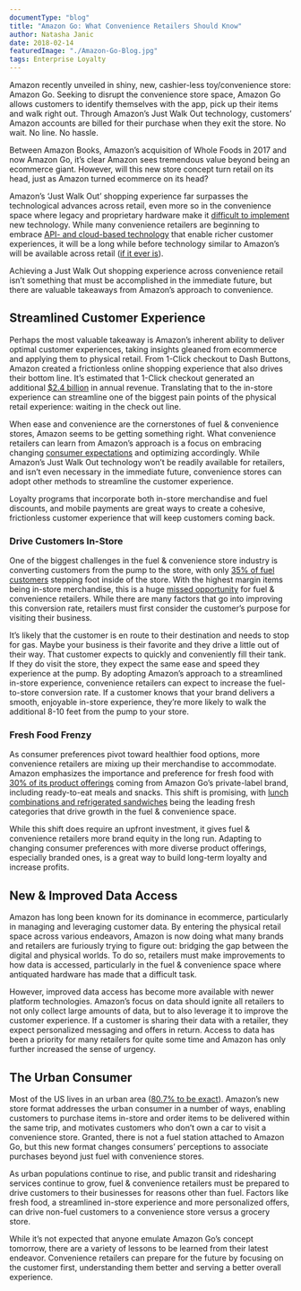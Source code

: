 ```yaml
---
documentType: "blog"
title: "Amazon Go: What Convenience Retailers Should Know"
author: Natasha Janic
date: 2018-02-14
featuredImage: "./Amazon-Go-Blog.jpg"
tags: Enterprise Loyalty
---
```


Amazon recently unveiled in shiny, new, cashier-less toy/convenience store: Amazon Go. Seeking to disrupt the convenience store space, Amazon Go allows customers to identify themselves with the app, pick up their items and walk right out. Through Amazon’s Just Walk Out technology, customers’ Amazon accounts are billed for their purchase when they exit the store. No wait. No line. No hassle.

Between Amazon Books, Amazon’s acquisition of Whole Foods in 2017 and now Amazon Go,  it’s clear Amazon sees tremendous value beyond being an ecommerce giant. However, will this new store concept turn retail on its head, just as Amazon turned ecommerce on its head?

Amazon’s ‘Just Walk Out’ shopping experience far surpasses the technological advances across retail, even more so in the convenience space where legacy and proprietary hardware make it [difficult to implement](https://www.hatchloyalty.com/blog/personalizing-convenience-how-technology-is-transforming-the-fuel-convenience-store-industry/) new technology. While many convenience retailers are beginning to embrace [API- and cloud-based technology](https://www.hatchloyalty.com/blog/how-open-architecture-and-apis-are-changing-convenience-retail/) that enable richer customer experiences, it will be a long while before technology similar to Amazon’s will be available across retail ([if it ever is](http://www.cspdailynews.com/industry-news-analysis/technology/articles/peek-inside-amazon-go#page=1)).

Achieving a Just Walk Out shopping experience across convenience retail isn’t something that must be accomplished in the immediate future, but there are valuable takeaways from Amazon’s approach to convenience.

## Streamlined Customer Experience

Perhaps the most valuable takeaway is Amazon’s inherent ability to deliver optimal customer experiences, taking insights gleaned from ecommerce and applying them to physical retail. From 1-Click checkout to Dash Buttons, Amazon created a frictionless online shopping experience that also drives their bottom line. It’s estimated that 1-Click checkout generated an additional [$2.4 billion](http://rejoiner.com/resources/amazon-1clickpatent/) in annual revenue. Translating that to the in-store experience can streamline one of the biggest pain points of the physical retail experience: waiting in the check out line.

When ease and convenience are the cornerstones of fuel & convenience stores, Amazon seems to be getting something right. What convenience retailers can learn from Amazon’s approach is a focus on embracing changing [consumer expectations](https://www.hatchloyalty.com/blog/customer-engagement-trends-2018-the-age-of-the-consumer/) and optimizing accordingly. While Amazon’s Just Walk Out technology won’t be readily available for retailers, and isn’t even necessary in the immediate future, convenience stores can adopt other methods to streamline the customer experience.

Loyalty programs that incorporate both in-store merchandise and fuel discounts, and mobile payments are great ways to create a cohesive, frictionless customer experience that will keep customers coming back.

### Drive Customers In-Store

One of the biggest challenges in the fuel & convenience store industry is converting customers from the pump to the store, with only [35% of fuel customers](http://www.cspdailynews.com/category-news/services/articles/convert-more-fuel-stops-store-visits) stepping foot inside of the store. With the highest margin items being in-store merchandise, this is a huge [missed opportunity](https://www.hatchloyalty.com/blog/loyalty-cents-off/) for fuel & convenience retailers. While there are many factors that go into improving this conversion rate, retailers must first consider the customer’s purpose for visiting their business.

It’s likely that the customer is en route to their destination and needs to stop for gas. Maybe your business is their favorite and they drive a little out of their way. That customer expects to quickly and conveniently fill their tank. If they do visit the store, they expect the same ease and speed they experience at the pump. By adopting Amazon’s approach to a streamlined in-store experience, convenience retailers can expect to increase the fuel-to-store conversion rate. If a customer knows that your brand delivers a smooth, enjoyable in-store experience, they’re more likely to walk the additional 8-10 feet from the pump to your store.

### Fresh Food Frenzy

As consumer preferences pivot toward healthier food options, more convenience retailers are mixing up their merchandise to accommodate. Amazon emphasizes the importance and preference for fresh food with [30% of its product offerings](http://www.cspdailynews.com/industry-news-analysis/technology/articles/peek-inside-amazon-go#page=1) coming from Amazon Go’s private-label brand, including ready-to-eat meals and snacks. This shift is promising, with [lunch combinations and refrigerated sandwiches](http://www.nielsen.com/us/en/insights/news/2017/fresh-products-lend-to-convenience-stores-high-brand-equity.html) being the leading fresh categories that drive growth in the fuel & convenience space.

While this shift does require an upfront investment, it gives fuel & convenience retailers more brand equity in the long run. Adapting to changing consumer preferences with more diverse product offerings, especially branded ones, is a great way to build long-term loyalty and increase profits.

## New & Improved Data Access

Amazon has long been known for its dominance in ecommerce, particularly in managing and leveraging customer data. By entering the physical retail space across various endeavors, Amazon is now doing what many brands and retailers are furiously trying to figure out: bridging the gap between the digital and physical worlds. To do so, retailers must make improvements to how data is accessed, particularly in the fuel & convenience space where antiquated hardware has made that a difficult task.

However, improved data access has become more available with newer platform technologies. Amazon’s focus on data should ignite all retailers to not only collect large amounts of data, but to also leverage it to improve the customer experience. If a customer is sharing their data with a retailer, they expect personalized messaging and offers in return. Access to data has been a priority for many retailers for quite some time and Amazon has only further increased the sense of urgency.

## The Urban Consumer

Most of the US lives in an urban area ([80.7% to be exact](https://www.reuters.com/article/usa-cities-population/more-americans-move-to-cities-in-past-decade-census-idUSL2E8EQ5AJ20120326)). Amazon’s new store format addresses the urban consumer in a number of ways, enabling customers to purchase items in-store and order items to be delivered within the same trip, and motivates customers who don’t own a car to visit a convenience store. Granted, there is not a fuel station attached to Amazon Go, but this new format changes consumers’ perceptions to associate purchases beyond just fuel with convenience stores.

As urban populations continue to rise, and public transit and ridesharing services continue to grow, fuel & convenience retailers must be prepared to drive customers to their businesses for reasons other than fuel. Factors like fresh food, a streamlined in-store experience and more personalized offers, can drive non-fuel customers to a convenience store versus a grocery store.

While it’s not expected that anyone emulate Amazon Go’s concept tomorrow, there are a variety of lessons to be learned from their latest endeavor. Convenience retailers can prepare for the future by focusing on the customer first, understanding them better and serving a better overall experience.
